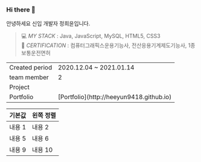 ### Hi there 👋

안녕하세요 신입 개발자 정희윤입니다.


> 💻 _*MY STACK*_   :         Java, JavaScript, MySQL, HTML5, CSS3                                                                                                                               
> 🎫 _*CERTIFICATION*_        :         컴퓨터그래픽스운용기능사, 전산응용기계제도기능사, 1종보통운전면허

<table>
          <tr>
                    <td>Created period</td><td>2020.12.04 ~ 2021.01.14</td>
          </tr>
          <tr>
                    <td>team member</td><td> 2 </td>
          <tr>
                    <td>Project</td><td><a href="http://embed.swq.co.kr/eLINK" target="blank"></a></td>
          </tr>
          <tr>
                    <td>Portfolio</td><td>[Portfolio](http://heeyun9418.github.io)</td>
          </tr>
</table>

|기본값|왼쪽 정렬|
|---|---|
|내용 1|내용 2|
|내용 5|내용 6|
|내용 9|내용 10|

<!--
**heeyun9418/heeyun9418** is a ✨ _special_ ✨ repository because its `README.md` (this file) appears on your GitHub profile.

Here are some ideas to get you started:

- 🔭 I’m currently working on ...
- 🌱 I’m currently learning ...
- 👯 I’m looking to collaborate on ...
- 🤔 I’m looking for help with ...
- 💬 Ask me about ...
- 📫 How to reach me: ...
- 😄 Pronouns: ...
- ⚡ Fun fact: ...
-->
